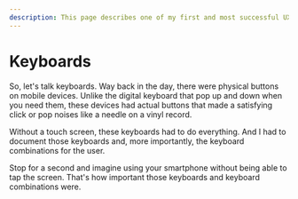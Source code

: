 ```yaml
---
description: This page describes one of my first and most successful UX projects.
---
```


# Keyboards

So, let's talk keyboards. Way back in the day, there were physical buttons on mobile devices. Unlike the digital keyboard that pop up and down when you need them, these devices had actual buttons that made a satisfying click or pop noises like a needle on a vinyl record.&#x20;

Without a touch screen, these keyboards had to do everything. And I had to document those keyboards and, more importantly, the keyboard combinations for the user.&#x20;

Stop for a second and imagine using your smartphone without being able to tap the screen. That's how important those keyboards and keyboard combinations were.&#x20;

